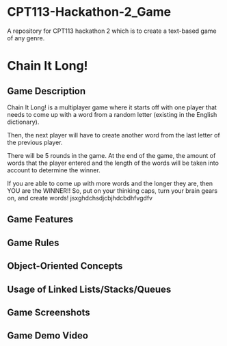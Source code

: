 # CPT113-Hackathon-2_Game
A repository for CPT113 hackathon 2 which is to create a text-based game of any genre.
# Chain It Long!
## Game Description
Chain It Long! is a multiplayer game where it starts off with one player that needs to come up with a word from a random letter (existing in the English dictionary). 

Then, the next player will have to create another word from the last letter of the previous player.

There will be 5 rounds in the game. At the end of the game, the amount of words that the player entered and the length of the words will be taken into account to determine the winner. 

If you are able to come up with more words and the longer they are, then YOU are the WINNER!! So, put on your thinking caps, turn your brain gears on, and create words!
jsxghdchsdjcbjhdcbdhfvgdfv
## Game Features
## Game Rules
## Object-Oriented Concepts
## Usage of Linked Lists/Stacks/Queues
## Game Screenshots
## Game Demo Video
